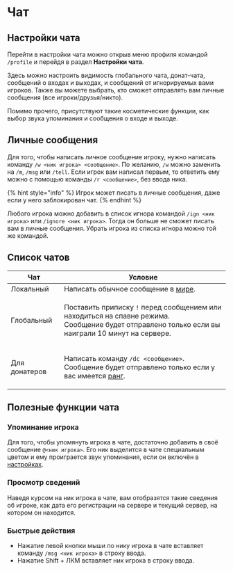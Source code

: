 # Чат

## Настройки чата

Перейти в настройки чата можно открыв меню профиля командой `/profile` и перейдя в раздел **Настройки чата**.

Здесь можно настроить видимость глобального чата, донат-чата, сообщений о входах и выходах, и сообщений от игнорируемых вами игроков. Также вы можете выбрать, кто сможет отправлять вам личные сообщения (все игроки/друзья/никто).

Помимо прочего, присутствуют такие косметические функции, как выбор звука упоминания и сообщения о входе и выходе.

## Личные сообщения

Для того, чтобы написать личное сообщение игроку, нужно написать команду `/w <ник игрока> <сообщение>`. По желанию, `/w` можно заменить на `/m`, `/msg` или `/tell`. Если игрок вам написал первым, то ответить ему можно с помощью команды `/r <сообщение>`, без ввода ника.

{% hint style="info" %}
Игрок может писать в личные сообщения, даже если у него заблокирован чат.
{% endhint %}

Любого игрока можно добавить в список игнора командой `/ign <ник игрока>` или `/ignore <ник игрока>`. Тогда он больше не сможет писать вам в личные сообщения. Убрать игрока из списка игнора можно той же командой.

## Список чатов

| Чат           | Условие                                                                                                                                                               |
| ------------- | --------------------------------------------------------------------------------------------------------------------------------------------------------------------- |
| Локальный     | Написать обычное сообщение в [мире](../creative/world.md).                                                                                                            |
| Глобальный    | <p>Поставить приписку <code>!</code> перед сообщением или находиться на спавне режима.<br>Сообщение будет отправлено только если вы наиграли 10 минут на сервере.</p> |
| Для донатеров | <p>Написать команду <code>/dc &#x3C;сообщение></code>.<br>Сообщение будет отправлено только если у вас имеется <a href="https://justmc.io/shop">ранг</a>.</p>         |

## Полезные функции чата

### Упоминание игрока

Для того, чтобы упомянуть игрока в чате, достаточно добавить в своё сообщение `@<ник игрока>`. Его ник выделится в чате специальным цветом и ему проиграется звук упоминания, если он включён в [настройках](chat.md#nastroiki-chata).

### Просмотр сведений

Наведя курсом на ник игрока в чате, вам отобразятся такие сведения об игроке, как дата его регистрации на сервере и текущий сервер, на котором он находится.

### Быстрые действия

* Нажатие левой кнопки мыши по нику игрока в чате вставляет команду `/msg <ник игрока>` в строку ввода.
* Нажатие Shift + ЛКМ вставляет ник игрока в строку ввода.

